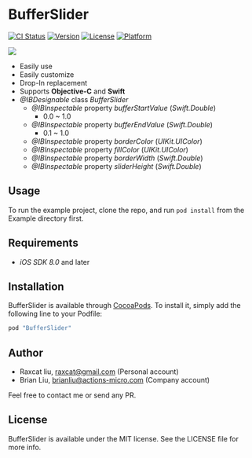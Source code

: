 # BufferSlider

[![CI Status](http://img.shields.io/travis/raxcat/BufferSlider.svg?style=flat)](https://travis-ci.org/raxcat/BufferSlider)
[![Version](https://img.shields.io/cocoapods/v/BufferSlider.svg?style=flat)](http://cocoapods.org/pods/BufferSlider)
[![License](https://img.shields.io/cocoapods/l/BufferSlider.svg?style=flat)](http://cocoapods.org/pods/BufferSlider)
[![Platform](https://img.shields.io/cocoapods/p/BufferSlider.svg?style=flat)](http://cocoapods.org/pods/BufferSlider)

<img src="https://raw.githubusercontent.com/raxcat/BufferSlider/master/screenshot.png">

- Easily use
- Easily customize
- Drop-In replacement
- Supports **Objective-C** and **Swift**
- *@IBDesignable* class *BufferSlider*
  - *@IBInspectable* property *bufferStartValue* (*Swift.Double*)
    - 0.0 ~ 1.0 
  - *@IBInspectable* property *bufferEndValue* (*Swift.Double*)
    - 0.1 ~ 1.0 
  - *@IBInspectable* property *borderColor* (*UIKit.UIColor*)
  - *@IBInspectable* property *fillColor* (*UIKit.UIColor*)
  - *@IBInspectable* property *borderWidth* (*Swift.Double*)
  - *@IBInspectable* property *sliderHeight* (*Swift.Double*)

## Usage
To run the example project, clone the repo, and run `pod install` from the Example directory first.

## Requirements
- *iOS SDK 8.0* and later

## Installation

BufferSlider is available through [CocoaPods](http://cocoapods.org). To install
it, simply add the following line to your Podfile:

```ruby
pod "BufferSlider"
```

## Author

- Raxcat liu, raxcat@gmail.com (Personal account)
- Brian Liu, brianliu@actions-micro.com (Company account)

Feel free to contact me or send any PR.

## License

BufferSlider is available under the MIT license. See the LICENSE file for more info.
